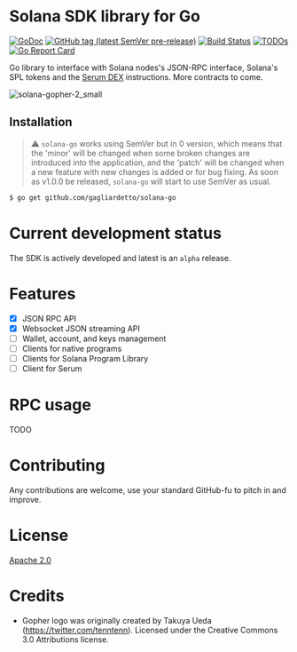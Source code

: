 # Solana SDK library for Go

[![GoDoc](https://pkg.go.dev/badge/github.com/gagliardetto/solana-go?status.svg)](https://pkg.go.dev/github.com/gagliardetto/solana-go@v0.3.2?tab=doc)
[![GitHub tag (latest SemVer pre-release)](https://img.shields.io/github/v/tag/gagliardetto/solana-go?include_prereleases&label=release-tag)](https://github.com/gagliardetto/solana-go/releases)
[![Build Status](https://github.com/gagliardetto/solana-go/workflows/tests/badge.svg?branch=main)](https://github.com/gagliardetto/solana-go/actions?query=branch%3Amain)
[![TODOs](https://badgen.net/https/api.tickgit.com/badgen/github.com/gagliardetto/solana-go/main)](https://www.tickgit.com/browse?repo=github.com/gagliardetto/solana-go&branch=main)
[![Go Report Card](https://goreportcard.com/badge/github.com/gagliardetto/solana-go)](https://goreportcard.com/report/github.com/gagliardetto/solana-go)

Go library to interface with Solana nodes's JSON-RPC interface, Solana's SPL tokens and the
[Serum DEX](https://dex.projectserum.com) instructions.  More contracts to come.

![solana-gopher-2_small](https://user-images.githubusercontent.com/15271561/126141780-cbd92d2c-e160-4385-9606-9094729b54d4.png)

## Installation

> :warning: `solana-go` works using SemVer but in 0 version, which means that the 'minor' will be changed when some broken changes are introduced into the application, and the 'patch' will be changed when a new feature with new changes is added or for bug fixing. As soon as v1.0.0 be released, `solana-go` will start to use SemVer as usual.

```bash
$ go get github.com/gagliardetto/solana-go
```

# Current development status

The SDK is actively developed and latest is an `alpha` release.

# Features

- [x] JSON RPC API
- [x] Websocket JSON streaming API
- [ ] Wallet, account, and keys management
- [ ] Clients for native programs
- [ ] Clients for Solana Program Library
- [ ] Client for Serum

# RPC usage

TODO

# Contributing

Any contributions are welcome, use your standard GitHub-fu to pitch in and improve.

# License

[Apache 2.0](LICENSE)

# Credits

- Gopher logo was originally created by Takuya Ueda (https://twitter.com/tenntenn). Licensed under the Creative Commons 3.0 Attributions license.
